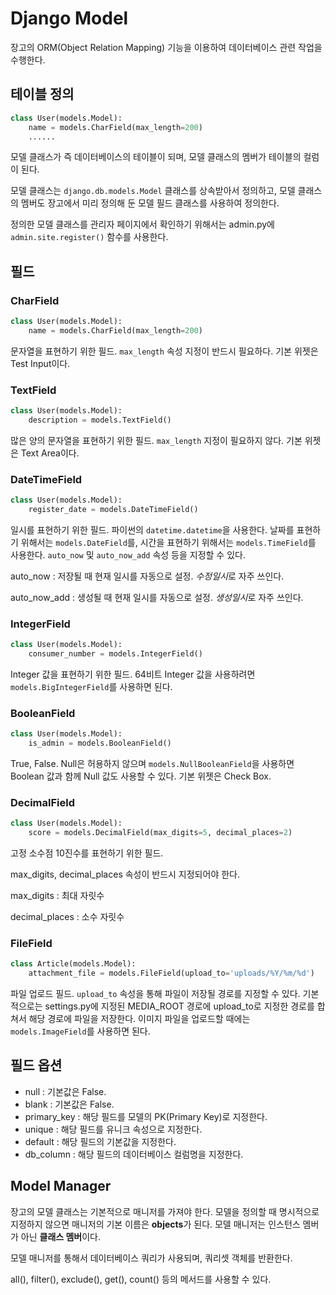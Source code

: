 # Django Model

장고의 ORM(Object Relation Mapping) 기능을 이용하여 데이터베이스 관련 작업을 수행한다.

## 테이블 정의
```python
class User(models.Model):
    name = models.CharField(max_length=200)
    ......
```
모델 클래스가 즉 데이터베이스의 테이블이 되며, 모델 클래스의 멤버가 테이블의 컬럼이 된다.

모델 클래스는 `django.db.models.Model` 클래스를 상속받아서 정의하고, 모델 클래스의 멤버도 장고에서 미리 정의해 둔 모델 필드 클래스를 사용하여 정의한다.

정의한 모델 클래스를 관리자 페이지에서 확인하기 위해서는 admin.py에 `admin.site.register()` 함수를 사용한다.

## 필드
### CharField
```python
class User(models.Model):
    name = models.CharField(max_length=200)
```
문자열을 표현하기 위한 필드. `max_length` 속성 지정이 반드시 필요하다. 기본 위젯은 Test Input이다.

### TextField
```python
class User(models.Model):
    description = models.TextField()
```
많은 양의 문자열을 표현하기 위한 필드. `max_length` 지정이 필요하지 않다. 기본 위젯은 Text Area이다.

### DateTimeField
```python
class User(models.Model):
    register_date = models.DateTimeField()
```
일시를 표현하기 위한 필드. 파이썬의 `datetime.datetime`을 사용한다. 날짜를 표현하기 위해서는 `models.DateField`를, 시간을 표현하기 위해서는 `models.TimeField`를 사용한다. `auto_now` 및 `auto_now_add` 속성 등을 지정할 수 있다.

auto_now : 저장될 때 현재 일시를 자동으로 설정. *수정일시*로 자주 쓰인다.

auto_now_add : 생성될 때 현재 일시를 자동으로 설정. *생성일시*로 자주 쓰인다.

### IntegerField
```python
class User(models.Model):
    consumer_number = models.IntegerField()
```
Integer 값을 표현하기 위한 필드. 64비트 Integer 값을 사용하려면 `models.BigIntegerField`를 사용하면 된다.

### BooleanField
```python
class User(models.Model):
    is_admin = models.BooleanField()
```
True, False. Null은 허용하지 않으며 `models.NullBooleanField`을 사용하면 Boolean 값과 함께 Null 값도 사용할 수 있다. 기본 위젯은 Check Box.

### DecimalField
```python
class User(models.Model):
    score = models.DecimalField(max_digits=5, decimal_places=2)
```
고정 소수점 10진수를 표현하기 위한 필드.

max_digits, decimal_places 속성이 반드시 지정되어야 한다.

max_digits : 최대 자릿수

decimal_places : 소수 자릿수

### FileField
```python
class Article(models.Model):
    attachment_file = models.FileField(upload_to='uploads/%Y/%m/%d')
```
파일 업로드 필드. `upload_to` 속성을 통해 파일이 저장될 경로를 지정할 수 있다. 기본적으로는 settings.py에 지정된 MEDIA_ROOT 경로에 upload_to로 지정한 경로를 합쳐서 해당 경로에 파일을 저장한다. 이미지 파일을 업로드할 때에는 `models.ImageField`를 사용하면 된다.

## 필드 옵션
- null : 기본값은 False.
- blank : 기본값은 False.
- primary_key : 해당 필드를 모델의 PK(Primary Key)로 지정한다.
- unique : 해당 필드를 유니크 속성으로 지정한다.
- default : 해당 필드의 기본값을 지정한다.
- db_column : 해당 필드의 데이터베이스 컬럼명을 지정한다.

## Model Manager
장고의 모델 클래스는 기본적으로 매니저를 가져야 한다. 모델을 정의할 때 명시적으로 지정하지 않으면 매니저의 기본 이름은 **objects**가 된다. 모델 매니저는 인스턴스 멤버가 아닌 **클래스 멤버**이다.

모델 매니저를 통해서 데이터베이스 쿼리가 사용되며, 쿼리셋 객체를 반환한다.

all(), filter(), exclude(), get(), count() 등의 메서드를 사용할 수 있다.
